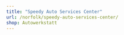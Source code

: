 ```yaml
---
title: "Speedy Auto Services Center"
url: /norfolk/speedy-auto-services-center/
shop: Autowerkstatt
---
```

